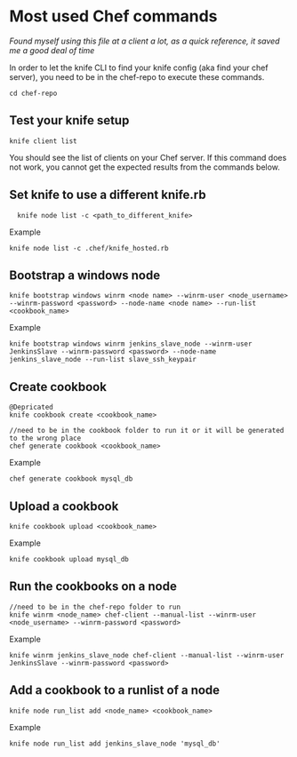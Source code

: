 # Most used Chef commands

_Found myself using this file at a client a lot, as a quick reference, it saved me a good deal of time_

In order to let the knife CLI to find your knife config (aka find your chef server), you need to be in the chef-repo to execute these commands.

    cd chef-repo

## Test your knife setup

    knife client list

  You should see the list of clients on your Chef server. If this command does not work, you cannot get the expected results from the commands below.

## Set knife to use a different knife.rb

      knife node list -c <path_to_different_knife>

  Example

    knife node list -c .chef/knife_hosted.rb

## Bootstrap a windows node

    knife bootstrap windows winrm <node name> --winrm-user <node_username> --winrm-password <password> --node-name <node name> --run-list <cookbook_name>

  Example

    knife bootstrap windows winrm jenkins_slave_node --winrm-user JenkinsSlave --winrm-password <password> --node-name jenkins_slave_node --run-list slave_ssh_keypair

## Create cookbook

    @Depricated
    knife cookbook create <cookbook_name>

    //need to be in the cookbook folder to run it or it will be generated to the wrong place
    chef generate cookbook <cookbook_name>

  Example

    chef generate cookbook mysql_db

## Upload a cookbook

    knife cookbook upload <cookbook_name>

  Example

    knife cookbook upload mysql_db


## Run the cookbooks on a node

    //need to be in the chef-repo folder to run
    knife winrm <node_name> chef-client --manual-list --winrm-user <node_username> --winrm-password <password>

  Example

    knife winrm jenkins_slave_node chef-client --manual-list --winrm-user JenkinsSlave --winrm-password <password>

## Add a cookbook to a runlist of a node

    knife node run_list add <node_name> <cookbook_name>

  Example

    knife node run_list add jenkins_slave_node 'mysql_db'
